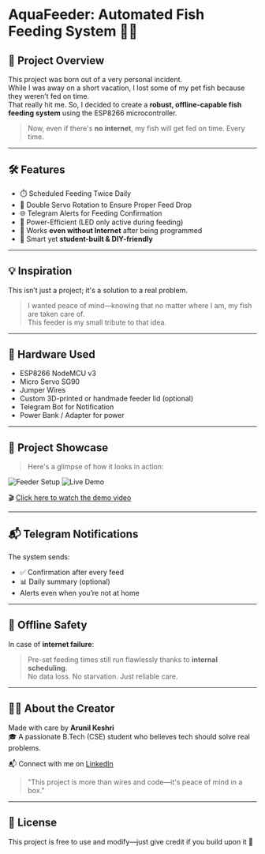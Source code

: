# AquaFeeder: Automated Fish Feeding System 🐠✨

## 🌟 Project Overview

This project was born out of a very personal incident.  
While I was away on a short vacation, I lost some of my pet fish because they weren’t fed on time.  
That really hit me. So, I decided to create a **robust, offline-capable fish feeding system** using the ESP8266 microcontroller.

> Now, even if there's **no internet**, my fish will get fed on time. Every time.

---

## 🛠️ Features

- ⏱️ Scheduled Feeding Twice Daily  
- 🔁 Double Servo Rotation to Ensure Proper Feed Drop  
- 🌐 Telegram Alerts for Feeding Confirmation  
- 🔌 Power-Efficient (LED only active during feeding)  
- 📴 Works **even without Internet** after being programmed  
- 🧠 Smart yet **student-built & DIY-friendly**

---

## 💡 Inspiration

This isn’t just a project; it's a solution to a real problem.

> I wanted peace of mind—knowing that no matter where I am, my fish are taken care of.  
> This feeder is my small tribute to that idea.

---

## 🔧 Hardware Used

- ESP8266 NodeMCU v3  
- Micro Servo SG90  
- Jumper Wires  
- Custom 3D-printed or handmade feeder lid (optional)  
- Telegram Bot for Notification  
- Power Bank / Adapter for power

---

## 📸 Project Showcase

> Here's a glimpse of how it looks in action:

![Feeder Setup](media/fish_feeder1.jpg)
![Live Demo](media/setup_demo.jpg)

🎬 [Click here to watch the demo video](media/fish_feeder_demo.mp4)

---

## 📬 Telegram Notifications

The system sends:
- ✅ Confirmation after every feed  
- 📊 Daily summary (optional)  
- Alerts even when you’re not at home

---

## 🔐 Offline Safety

In case of **internet failure**:  
> Pre-set feeding times still run flawlessly thanks to **internal scheduling**.  
No data loss. No starvation. Just reliable care.

---

## 🙋‍♂️ About the Creator

Made with care by **Arunil Keshri**  
🎓 A passionate B.Tech (CSE) student who believes tech should solve real problems.

📬 Connect with me on [LinkedIn](https://www.linkedin.com/in/arunil-keshri-9bb36625a/)

> "This project is more than wires and code—it's peace of mind in a box."

---

## 📄 License

This project is free to use and modify—just give credit if you build upon it 🙌
